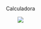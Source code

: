 <p align="center">Calculadora</p>

<p align = "center">
   <img src="[https://github.com/user-attachments/assets/72f63574-3112-4289-ba04-5ca183a1b882](https://github.com/user-attachments/assets/458e5e44-bf9d-4668-a140-97e6e8407542)">
</p>  


